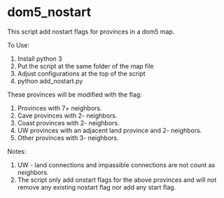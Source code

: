 # dom5_nostart

This script add nostart flags for provinces in a dom5 map.

To Use:
1. Install python 3
2. Put the script at the same folder of the map file
3. Adjust configurations at the top of the script
4. python add_nostart.py

These provinces will be modified with the flag:
1. Provinces with 7+ neighbors.
2. Cave provinces with 2- neighbors.
3. Coast provinces with 2- neighbors.
4. UW provinces with an adjacent land province and 2- neighbors.
5. Other provinces with 3- neighbors.

Notes:
1. UW - land connections and impassible connections are not count as neighbors.
2. The script only add onstart flags for the above provinces and will not remove any existing nostart flag nor add any start flag.
